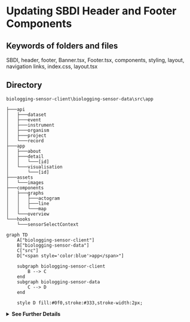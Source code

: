 # Updating SBDI Header and Footer Components

## Keywords of folders and files
SBDI, header, footer, Banner.tsx, Footer.tsx, components, styling, layout, navigation links, index.css, layout.tsx

## Directory
```
biologging-sensor-client\biologging-sensor-data\src\app
```

```
├───api
│   ├───dataset
│   ├───event
│   ├───instrument
│   ├───organism
│   ├───project
│   └───record
├───app
│   ├───about
│   ├───detail
│   │   └───[id]
│   └───visualisation
│       └───[id]
├───assets
│   └───images
├───components
│   ├───graphs
│   │   ├───actogram
│   │   ├───line
│   │   └───map
│   └───overview
└───hooks
    └───sensorSelectContext
```

```mermaid
graph TD
    A["biologging-sensor-client"] 
    B["biologging-sensor-data"]
    C["src"]
    D["<span style='color:blue'>app</span>"]

    subgraph biologging-sensor-client
        B --> C
    end
    subgraph biologging-sensor-data
        C --> D
    end

    style D fill:#0f0,stroke:#333,stroke-width:2px;

```


<details>
  <summary><strong>See Further Details</strong></summary>

To update the SBDI header and footer components to reflect changes in styling or layout as per the SBDI guidelines, you'll need to modify the `Banner.tsx` and `Footer.tsx` files in the **componenets** folder. Here's how you can approach it:

## Updating Banner Component (`Banner.tsx`):

### Styling Changes:
To update the styling of the header, you would modify the HTML structure and CSS classes within the `Banner.tsx` file. This involves adjusting the classNames, inline styles, or any other styling attributes to match the SBDI guidelines.

### Importing Stylesheets:

Add any new stylesheet links required for SBDI styling within the <head> section of the `layout.tsx` file. These should follow the SBDI guidelines.

### Layout Changes:
If you need to change the layout of the header, such as repositioning elements or adding/removing components, you would edit the JSX structure within the `Banner.tsx` file. This includes modifying the nested div elements, adding new components, or removing existing ones.

### Link Updates:
If there are changes to the navigation links or their destinations, you would update the `OverviewLink`, `VisualisationLink`, and `AboutLink` components defined in the `links.tsx` file. Ensure that the `href` attributes of the `Link` components point to the correct URLs based on the SBDI guidelines.

## Updating Footer Component (`Footer.tsx`):

### Styling Changes:
Similar to the header, you would update the styling of the footer by modifying the HTML structure and CSS classes within the `Footer.tsx` file. Adjust the classNames, inline styles, or any other styling attributes to match the SBDI guidelines.

### Layout Changes:
To change the layout of the footer, such as adjusting the arrangement of sections or widgets, you would edit the JSX structure within the `Footer.tsx` file. Modify the nested div elements and their classNames accordingly.

### Link Updates:
If there are changes to the footer navigation links or their destinations, you would update the URLs within the `Footer.tsx` file. Ensure that the `href` attributes of anchor (`<a>`) elements point to the correct URLs based on the SBDI guidelines.

### Copyright Year:
If the copyright year needs to be updated dynamically, ensure that the logic for retrieving the current year (`{new Date().getFullYear()}`) remains intact within the `Footer.tsx` file.

## Updating index.css (`index.css`)

### General Styling:

Make adjustments to the existing CSS rules in the `index.css` file to align with the updated SBDI styling guidelines. This may involve modifying font styles, colors, spacing, etc.

### Removing Temporary Styling:

Remove any temporary styling that was added previously and replace it with the finalized styling provided by SBDI guidelines.

### Adding New Styling:

If there are new styling rules provided by the SBDI guidelines, add them to the `index.css` file accordingly.

</details>